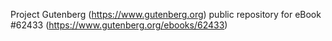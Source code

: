Project Gutenberg (https://www.gutenberg.org) public repository for eBook #62433 (https://www.gutenberg.org/ebooks/62433)

